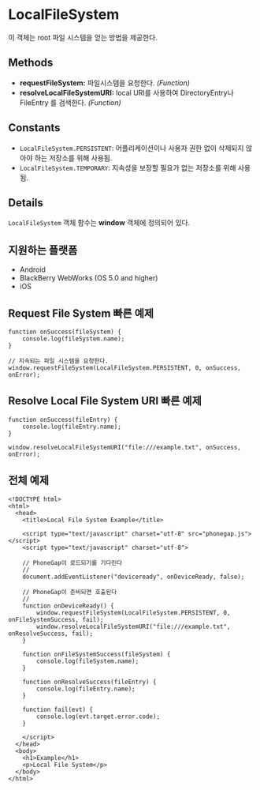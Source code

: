 LocalFileSystem
===============

이 객체는 root 파일 시스템을 얻는 방법을 제공한다.

Methods
----------

- __requestFileSystem:__ 파일시스템을 요청한다. _(Function)_
- __resolveLocalFileSystemURI:__ local URI를 사용하여 DirectoryEntry나 FileEntry 를 검색한다. _(Function)_

Constants
---------

- `LocalFileSystem.PERSISTENT`: 어플리케이션이나 사용자 권한 없이 삭제되지 않아야 하는 저장소를 위해 사용됨.
- `LocalFileSystem.TEMPORARY`: 지속성을 보장할 필요가 없는 저장소를 위해 사용됨.

Details
-------

`LocalFileSystem` 객체 함수는 __window__ 객체에 정의되어 있다.

지원하는 플랫폼
-------------------

- Android
- BlackBerry WebWorks (OS 5.0 and higher)
- iOS

Request File System 빠른 예제
---------------------------------

	function onSuccess(fileSystem) {
		console.log(fileSystem.name);
	}
	
	// 지속되는 파일 시스템을 요청한다.
	window.requestFileSystem(LocalFileSystem.PERSISTENT, 0, onSuccess, onError);

Resolve Local File System URI 빠른 예제
-------------------------------------------

	function onSuccess(fileEntry) {
		console.log(fileEntry.name);
	}

	window.resolveLocalFileSystemURI("file:///example.txt", onSuccess, onError);
	
전체 예제
------------


    <!DOCTYPE html>
    <html>
      <head>
        <title>Local File System Example</title>

        <script type="text/javascript" charset="utf-8" src="phonegap.js"></script>
        <script type="text/javascript" charset="utf-8">

        // PhoneGap이 로드되기를 기다린다
        //
        document.addEventListener("deviceready", onDeviceReady, false);

        // PhoneGap이 준비되면 호출된다
        //
        function onDeviceReady() {
			window.requestFileSystem(LocalFileSystem.PERSISTENT, 0, onFileSystemSuccess, fail);
			window.resolveLocalFileSystemURI("file:///example.txt", onResolveSuccess, fail);
        }

		function onFileSystemSuccess(fileSystem) {
			console.log(fileSystem.name);
		}

		function onResolveSuccess(fileEntry) {
			console.log(fileEntry.name);
		}
		
		function fail(evt) {
			console.log(evt.target.error.code);
		}
		
        </script>
      </head>
      <body>
        <h1>Example</h1>
        <p>Local File System</p>
      </body>
    </html>
